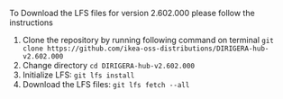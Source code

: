 To Download the LFS files for version 2.602.000 please follow the instructions

1. Clone the repository by running following command on terminal `git clone https://github.com/ikea-oss-distributions/DIRIGERA-hub-v2.602.000`
2. Change directory `cd DIRIGERA-hub-v2.602.000`
3. Initialize LFS: `git lfs install`
4. Download the LFS files: `git lfs fetch --all`
